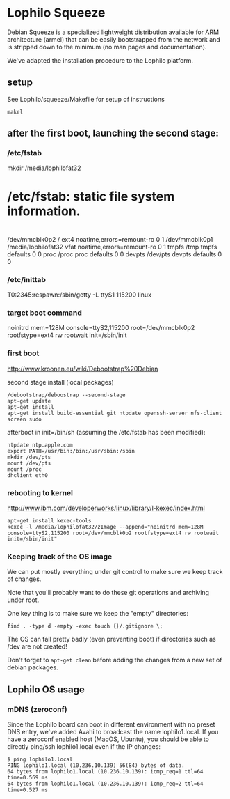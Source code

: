 # Lophilo Squeeze

Debian Squeeze is a specialized lightweight distribution available for ARM architecture (armel) that can be easily bootstrapped from the network and is stripped down to the minimum (no man pages and documentation).

We've adapted the installation procedure to the Lophilo platform.

## setup

See Lophilo/squeeze/Makefile for setup of instructions

	makel 

## after the first boot, launching the second stage:


### /etc/fstab

mkdir /media/lophilofat32

# /etc/fstab: static file system information.
#
# <file system> <mount point>   <type>  <options>       <dump>  <pass>
/dev/mmcblk0p2      /               ext4    noatime,errors=remount-ro 0 1
/dev/mmcblk0p1      /media/lophilofat32               vfat    noatime,errors=remount-ro 0 1
tmpfs          /tmp            tmpfs   defaults          0       0
proc          /proc            proc   defaults          0       0
devpts        /dev/pts         devpts    defaults          0       0

### /etc/inittab

T0:2345:respawn:/sbin/getty -L ttyS1 115200 linux

### target boot command

noinitrd mem=128M console=ttyS2,115200 root=/dev/mmcblk0p2 rootfstype=ext4 rw rootwait init=/sbin/init


### first boot

http://www.kroonen.eu/wiki/Debootstrap%20Debian

second stage install (local packages)

	/debootstrap/deboostrap --second-stage
	apt-get update
	apt-get install
	apt-get install build-essential git ntpdate openssh-server nfs-client screen sudo




afterboot in init=/bin/sh (assuming the /etc/fstab has been modified):

	ntpdate ntp.apple.com
	export PATH=/usr/bin:/bin:/usr/sbin:/sbin
	mkdir /dev/pts
	mount /dev/pts
	mount /proc
	dhclient eth0

### rebooting to kernel

http://www.ibm.com/developerworks/linux/library/l-kexec/index.html

	apt-get install kexec-tools
	kexec -l /media/lophilofat32/zImage --append="noinitrd mem=128M console=ttyS2,115200 root=/dev/mmcblk0p2 rootfstype=ext4 rw rootwait init=/sbin/init"

### Keeping track of the OS image

We can put mostly everything under git control to make sure we keep track of changes.

Note that you'll probably want to do these git operations and archiving under root.

One key thing is to make sure we keep the "empty" directories:

	find . -type d -empty -exec touch {}/.gitignore \;

The OS can fail pretty badly (even preventing boot) if directories such as /dev are not created!

Don't forget to `apt-get clean` before adding the changes from a new set of debian packages.

## Lophilo OS usage

### mDNS (zeroconf)

Since the Lophilo board can boot in different environment with no preset DNS entry, we've added Avahi to broadcast the name lophilo1.local. If you have a zeroconf enabled host (MacOS, Ubuntu), you should be able to directly ping/ssh lophilo1.local even if the IP changes:

	$ ping lophilo1.local
	PING lophilo1.local (10.236.10.139) 56(84) bytes of data.
	64 bytes from lophilo1.local (10.236.10.139): icmp_req=1 ttl=64 time=0.569 ms
	64 bytes from lophilo1.local (10.236.10.139): icmp_req=2 ttl=64 time=0.527 ms
